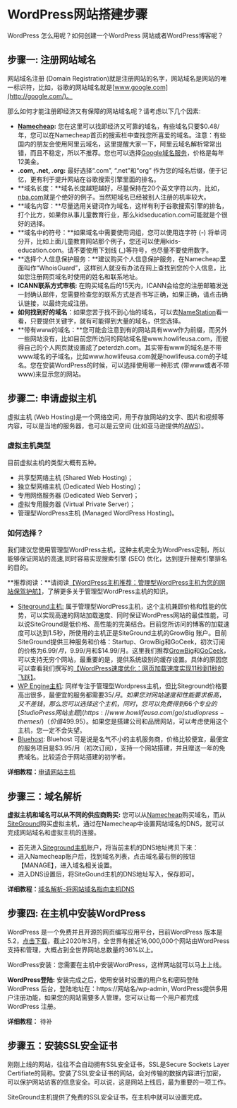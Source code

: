 # WordPress网站搭建步骤

WordPress 怎么用呢？如何创建一个WordPress 网站或者WordPress博客呢？

## 步骤一: 注册网站域名

网站域名注册 (Domain Registration)就是注册网站的名字，网站域名是网站的唯一标识符，比如，谷歌的网站域名就是[www.google.com](http://google.com/)。

那么如何才能注册即经济又有保障的网站域名呢？请考虑以下几个因素:

- **[Namecheap](https://www.howlifeusa.com/go/namecheap/):** 您在这里可以找即经济又可靠的域名，有些域名只要$0.48/年，您可以在Namecheap首页的搜索栏中查找您所喜爱的域名。注意：有些国内的朋友会使用阿里云域名，这里提醒大家一下，阿里云域名解析常常出错，而且不稳定，所以不推荐。您也可以选择[Google域名服务](https://domains.google.com/)，价格是每年12美金。
- **.com, .net, .org:** 最好选择“.com”, “.net”和“org” 作为您的域名后缀，便于记忆，更有利于提升网站在谷歌搜索引擎里面的排名。
- **域名长度：**域名长度越短越好，尽量保持在20个英文字符以内，比如，[nba.com](https://nba.com/)就是个绝好的例子。当然短域名已经被别人注册的机率较大。
- **域名内容：**尽量选用关键词作为域名，这样有利于谷歌搜索引擎的排名，打个比方，如果你从事儿童教育行业，那么kidseducation.com可能就是个很好的选择。
- **域名中的符号：**如果域名中需要使用词组，您可以使用连字符 (-) 将单词分开，比如上面儿童教育网站那个例子，您还可以使用kids-education.com。请不要使用下划线 (_)等符号，也尽量不要使用数字。
- **选择个人信息保护服务：**建议购买个人信息保护服务，在Namecheap里面叫作“WhoisGuard”，这样别人就没有办法在网上查找到您的个人信息，比如您注册网页域名时使用的姓名和联系地址。
- **ICANN联系方式审核:** 在购买域名后的15天内，ICANN会给您的注册邮箱发送一封确认邮件，您需要检查您的联系方式是否书写正确，如果正确，请点击确认链接，以最终完成注册。
- **如何找到好的域名**：如果您苦于找不到心怡的域名，可以去[NameStation](https://www.namestation.com/)看一看，只要提供关键字，就有可能得到大量的域名，供您选择。
- **带有www的域名：**您可能会注意到有的网站具有www作为前缀，而另外一些网站没有，比如目前您所访问的网站域名是www.howlifeusa.com，而彼得自己的个人网页就设置成了peterdzh.com。其实带有www的域名是不带www域名的子域名，比如www.howlifeusa.com就是howlifeusa.com的子域名。您在安装WordPress的时候，可以选择使用哪一种形式 (带www或者不带www)来显示您的网站。

## 步骤二: 申请虚拟主机

虚拟主机 (Web Hosting)是一个网络空间，用于存放网站的文字、图片和视频等内容，可以是当地的服务器，也可以是云空间 (比如亚马逊提供的[AWS](https://aws.amazon.com/cn/free/?sc_channel=PS&sc_campaign=acquisition_US&sc_publisher=google&sc_medium=ACQ-P|PS-GO|Brand|Desktop|SU|Core|Core|US|EN|Text&sc_content=Brand_Core_e&sc_detail=amazon-aws&sc_category=Core&sc_segment=293614486740&sc_matchtype=e&sc_country=US&s_kwcid=AL!4422!3!293614486740!e!!g!!amazon-aws&ef_id=WTI4QgAAAKMfsi2y:20181020175325:s)）。

### **虚拟主机类型**

目前虚拟主机的类型大概有五种。

- 共享型网络主机 (Shared Web Hosting)；
- 独立型网络主机 (Dedicated Web Hosting)；
- 专用网络服务器 (Dedicated Web Server)；
- 虚拟专用服务器 (Virtual Private Server)；
- 管理型WordPress主机 (Managed WordPress Hosting)。

### **如何选择？**

我们建议您使用管理型WordPress主机，这种主机完全为WordPress定制，所以能够保证网站的高速,同时容易实现搜索引擎 (SEO) 优化，达到提升搜索引擎排名的目的。

**推荐阅读：**请阅读[【WordPress主机推荐：管理型WordPress主机为您的网站保驾护航】](https://www.howlifeusa.com/managed-wordpress-hosting)，了解更多关于管理型WordPress主机的知识。

- [Siteground主机:](https://www.howlifeusa.com/go/siteground/) 属于管理型WordPress主机，这个主机兼顾价格和性能的优势，可以实现高速的网站加载速度、同时保证WordPress网站的最佳性能，可以说SiteGround是低价格、高性能的完美结合。目前您所访问的博客的加载速度可以达到1.5秒，所使用的主机正是SiteGround主机的GrowBig 账户。目前SiteGround提供三种服务和价格：Startup、GrowBig和GoCeek，初次订阅的价格为$6.99/月，$9.99/月和$14.99/月。这里我们推荐[GrowBig](https://www.siteground.com/go/hluwd)和[GoCeek](https://www.siteground.com/go/hluwd)，可以支持无穷个网站，最重要的是，提供系统级别的缓存设置。具体的原因您可以查看我们撰写的[【WordPress速度优化：网页加载速度实现11秒到1秒的飞跃】](https://www.howlifeusa.com/wordpress-speed-optimization)。
- [WP Engine主机](https://www.howlifeusa.com/go/wpengine/): 同样专注于管理型Wordpress主机，但比Siteground价格要高出很多，最便宜的服务都需要$35/月。如果您对网站速度和性能要求极高，又不差钱，那么您可以选择这个主机，同时，您可以免费得到66个专业的[StudioPress网站主题](https://www.howlifeusa.com/go/studiopress-themes/)（价值$499.95）。如果您是搭建公司和品牌网站，可以考虑使用这个主机，您一定不会失望。
- [Bluehost](https://www.howlifeusa.com/go/bluehost/): Bluehost 可是说是名气不小的主机服务商，价格比较便宜，最便宜的服务项目是$3.95/月（初次订阅），支持一个网站搭建，并且赠送一年的免费域名。比较适合于网站搭建的初学者。

**详细教程：**[申请网站主机](https://www.howlifeusa.com/siteground-hosting/)

## 步骤三：域名解析

**虚拟主机和域名可以从不同的供应商购买:** 您可以从[Namecheap](https://www.howlifeusa.com/go/namecheap/)购买域名，而从[SiteGround](https://www.howlifeusa.com/go/siteground/)购买虚拟主机，通过在Namecheap中设置网站域名的DNS，就可以完成网站域名和虚拟主机的连接。

- 首先进入[Siteground主机](https://www.howlifeusa.com/go/siteground/)账户，将当前主机的DNS地址拷贝下来：
- 进入Namecheap账户后，找到域名列表，点击域名最右侧的按钮【MANAGE】，进入域名相关设置。
- 进入DNS设置后，将SiteGound主机的DNS地址写入，保存即可。

**详细教程：**[域名解析-将网站域名指向主机DNS](https://www.howlifeusa.com/domain-name-resolution/)

## 步骤四: 在主机中安装WordPress

WordPress 是一个免费并且开源的网页编写应用平台，目前WordPress 版本是5.2，[点击下载](https://wordpress.org/download/)，截止2020年3月，全世界有接近16,000,000个网站由WordPress支持和管理，大概占到全世界网站总数量的36%以上。 

WordPress安装：您需要在主机中安装WordPress，这样网站就可以马上上线。

**WordPress登陆:** 安装完成之后，使用安装时设置的用户名和密码登陆WordPress 后台，登陆地址在：https://网站名/wp-admin, WordPress提供多用户注册功能，如果您的网站需要多人管理，您可以让每一个用户都完成WordPress 注册。

**详细教程：** 待补

## 步骤五：安装SSL安全证书

刚刚上线的网站，往往不会自动拥有SSL安全证书，SSL是Secure Sockets Layer Certifiate的简称。安装了SSL安全证书的网站，会对传输的数据内容进行加密，可以保护网站访客的信息安全。可以说，这是网站上线后，最为重要的一项工作。

SiteGround主机提供了免费的SSL安全证书，在主机中就可以设置完成。